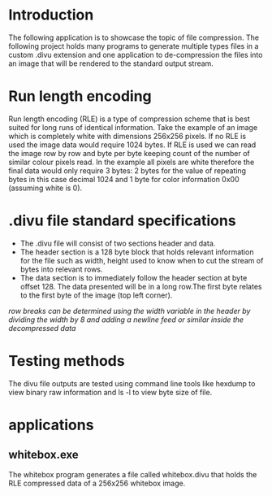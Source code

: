 # Introduction
The following application is to showcase the topic of file compression. The following project holds many programs to generate multiple types files in a custom .divu extension and one application to de-compression the files into an image that will be rendered to the standard output stream.
# Run length encoding
Run length encoding (RLE) is a type of compression scheme that is best suited for long runs of identical information. Take the example of an image which is completely white with dimensions 256x256 pixels. If no RLE is used the image data would require 1024 bytes. If RLE is used we can read the image row by row and byte per byte keeping count of the number of similar colour pixels read. In the example all pixels are white therefore the final data would only require 3 bytes: 2 bytes for the value of repeating bytes in this case decimal 1024 and 1 byte for color information 0x00 (assuming white is 0).
# .divu file standard specifications
* The .divu file will consist of two sections header and data.
* The header section is a 128 byte block that holds relevant information for the file such as width, height used to know when to cut the stream of bytes into relevant rows.
* The data section is to immediately follow the header section at byte offset 128. The data presented will be in a long row.The first byte relates to the first byte of the image (top left corner).

_row breaks can be determined using the width variable in the header by dividing the width by 8 and adding a newline feed or similar inside the decompressed data_

# Testing methods
The divu file outputs are tested using command line tools like hexdump to view binary raw information and ls -l to view byte size of file.

# applications
## whitebox.exe
The whitebox program generates a file called whitebox.divu that holds the RLE compressed data of a 256x256 whitebox image.
